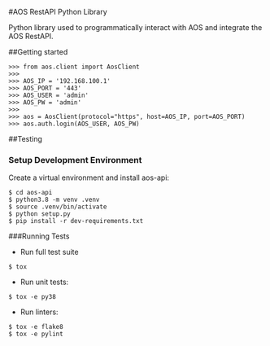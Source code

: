 #AOS RestAPI Python Library

Python library used to programmatically interact with AOS and integrate the AOS 
RestAPI.

##Getting started
```
>>> from aos.client import AosClient
>>> 
>>> AOS_IP = '192.168.100.1'
>>> AOS_PORT = '443'
>>> AOS_USER = 'admin'
>>> AOS_PW = 'admin'
>>> 
>>> aos = AosClient(protocol="https", host=AOS_IP, port=AOS_PORT)
>>> aos.auth.login(AOS_USER, AOS_PW)

```


##Testing
### Setup Development Environment

Create a virtual environment and install aos-api:

```
$ cd aos-api
$ python3.8 -m venv .venv
$ source .venv/bin/activate
$ python setup.py
$ pip install -r dev-requirements.txt
```

###Running Tests
- Run full test suite
```
$ tox
``` 

 - Run unit tests:
```
$ tox -e py38
```

 - Run linters:
```
$ tox -e flake8
$ tox -e pylint
```